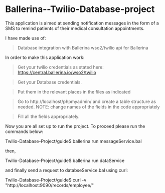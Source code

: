 # Ballerina--Twilio-Database-project

This application is aimed at sending notification messages in the form of a SMS to remind patients of their medical consultation appointments. 

I have made use of:
> Database integration with Ballerina
> wso2/twilio api for Ballerina

In order to make this application work:

>Get your twilio credentials as stated here: 
https://central.ballerina.io/wso2/twilio

>Get your Database credentials.

>Put them in the relevant places in the files as indicated

>Go to http://localhost/phpmyadmin/ and create a table structure as needed. 
NOTE: change names of the fields in the code appropriately

>Fill all the fields appropriately.

Now you are all set up to run the project. To proceed please run the commands below:

Twilio-Database-Project/guide$ ballerina run messageService.bal

then,

Twilio-Database-Project/guide$ ballerina run dataService

and finally send a request to databseService.bal using curl:

Twilio-Database-Project/guide$ curl -v  "http://localhost:9090/records/employee/"



